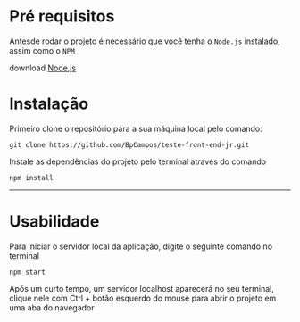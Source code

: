 # Pré requisitos

Antesde rodar o projeto é necessário que você tenha o `Node.js` instalado, assim como o `NPM`

download [Node.js](https://nodejs.org/en)

# Instalação

Primeiro clone o repositório para a sua máquina local pelo comando:

```
git clone https://github.com/BpCampos/teste-front-end-jr.git
```

Instale as dependências do projeto pelo terminal através do comando

```
npm install
```

---

# Usabilidade

Para iniciar o servidor local da aplicação, digite o seguinte comando no terminal

```
npm start
```

Após um curto tempo, um servidor localhost aparecerá no seu terminal, clique nele com Ctrl + botão esquerdo do mouse para abrir o projeto em uma aba do navegador
